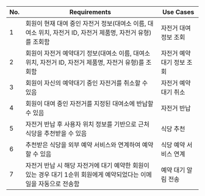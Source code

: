 | No. | Requirements | Use Cases |
| --- | --- | --- |
| 1 | 회원이 현재 대여 중인 자전거 정보(대여소 이름, 대여소 위치, 자전거 ID, 자전거 제품명, 자전거 유형)를 조회함 | 자전거 대여 정보 조회 |
| 2 | 회원이 자전거 예약대기 정보(대여소 이름, 대여소 위치, 자전거 ID, 자전거 제품명, 자전거 유형)를 조회함 | 자전거 예약대기 정보 조회 |
| 3 | 회원이 자신의 예약대기 중인 자전거를 취소할 수 있음 | 자전거 예약대기 취소 |
| 4 | 회원이 대여 중인 자전거를 지정된 대여소에 반납할 수 있음 | 자전거 반납 |
| 5 | 자전거 반납 후 사용자 위치 정보를 기반으로 근처 식당을 추천받을 수 있음 | 식당 추천 |
| 6 | 추천받은 식당을 외부 예약 서비스와 연계하여 예약할 수 있음 | 식당 예약 서비스 연계 |
| 7 | 자전거 반납 시 해당 자전거에 대기 예약한 회원이 있는 경우 대기 1순위 회원에게 예약되었다는 이메일을 자동으로 전송함 | 예약 대기 알림 전송 |